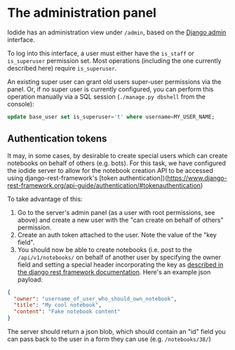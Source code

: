 # The administration panel

Iodide has an administration view under `/admin`, based on the [Django
admin](https://docs.djangoproject.com/en/2.1/ref/contrib/admin/) interface.

To log into this interface, a user must either have the `is_staff` or `is_superuser` permission set. Most operations (including the one currently
described here) require `is_superuser`.

An existing super user can grant old users super-user permissions via
the panel. Or, if no super user is currently configured, you can perform this operation manually via a SQL session (`./manage.py dbshell` from the console):

```sql
update base_user set is_superuser='t' where username=MY_USER_NAME;
```

## Authentication tokens

It may, in some cases, by desirable to create special users which can
create notebooks on behalf of others (e.g. bots). For this task, we
have configured the iodide server to allow for the notebook creation API to be accessed using django-rest-framework's [token authentication])(https://www.django-rest-framework.org/api-guide/authentication/#tokenauthentication)

To take advantage of this:

1. Go to the server's admin panel (as a user with root permissions, see above) and create a new user with the "can create on behalf of
   others" permission.
2. Create an auth token attached to the user. Note the value of the "key field".
3. You should now be able to create notebooks (i.e. post to the `/api/v1/notebooks/` on behalf of another user by specifying the owner field and setting a special header incorporating the key as [described in the django rest framework documentation](https://www.django-rest-framework.org/api-guide/authentication/#tokenauthentication). Here's an example json payload:

```json
{
  "owner": "username_of_user_who_should_own_notebook",
  "title": "My cool notebook",
  "content": "Fake notebook content"
}
```

The server should return a json blob, which should contain an "id" field you can pass back to the user in a form they can use (e.g. `/notebooks/38/`)
